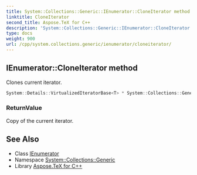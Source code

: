 ```yaml
---
title: System::Collections::Generic::IEnumerator::CloneIterator method
linktitle: CloneIterator
second_title: Aspose.TeX for C++
description: 'System::Collections::Generic::IEnumerator::CloneIterator method. Clones current iterator in C++.'
type: docs
weight: 900
url: /cpp/system.collections.generic/ienumerator/cloneiterator/
---
```

## IEnumerator::CloneIterator method


Clones current iterator.

```cpp
System::Details::VirtualizedIteratorBase<T> * System::Collections::Generic::IEnumerator<T>::CloneIterator() const override
```


### ReturnValue

Copy of the current iterator.

## See Also

* Class [IEnumerator](../)
* Namespace [System::Collections::Generic](../../)
* Library [Aspose.TeX for C++](../../../)
